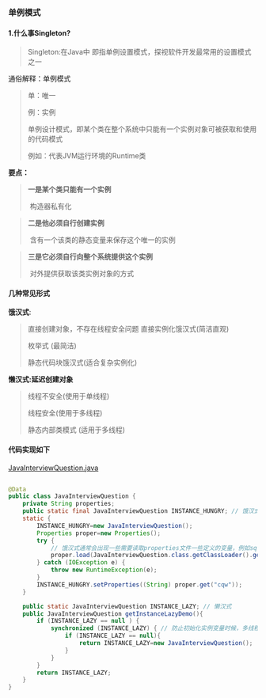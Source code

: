 ### 单例模式
#### 1.什么事Singleton?
> Singleton:在Java中 即指单例设置模式，探视软件开发最常用的设置模式之一

通俗解释：单例模式
> 单：唯一
> 
> 例：实例
> 
> 单例设计模式，即某个类在整个系统中只能有一个实例对象可被获取和使用的代码模式
> 
> 例如：代表JVM运行环境的Runtime类

**要点：**
> 
> **一是某个类只能有一个实例**
> 
> ​ 构造器私有化

> **二是他必须自行创建实例**
> 
> ​ 含有一个该类的静态变量来保存这个唯一的实例

> **三是它必须自行向整个系统提供这个实例**
> 
> ​ 对外提供获取该类实例对象的方式
>

#### 几种常见形式

**饿汉式**:
> 直接创建对象，不存在线程安全问题
> 直接实例化饿汉式(简洁直观)
> 
> 枚举式 (最简洁)
> 
> 静态代码块饿汉式(适合复杂实例化)

**懒汉式:延迟创建对象**
> 线程不安全(使用于单线程)
>
> 线程安全(使用于多线程)
>
> 静态内部类模式 (适用于多线程)

#### 代码实现如下
[JavaInterviewQuestion.java](..%2F..%2Fsrc%2Fmain%2Fjava%2Fcom%2Fexample%2Fjavainterview%2FJavaInterviewQuestion.java)

```java

@Data
public class JavaInterviewQuestion {
    private String properties;
    public static final JavaInterviewQuestion INSTANCE_HUNGRY; // 饿汉式
    static {
        INSTANCE_HUNGRY=new JavaInterviewQuestion();
        Properties proper=new Properties();
        try {
            // 饿汉式通常会出现一些需要读取properties文件一些定义的变量，例如sql的jdbc
            proper.load(JavaInterviewQuestion.class.getClassLoader().getResourceAsStream("application.properties"));
        } catch (IOException e) {
            throw new RuntimeException(e);
        }
        INSTANCE_HUNGRY.setProperties((String) proper.get("cqw"));
    }

    public static JavaInterviewQuestion INSTANCE_LAZY; // 懒汉式
    public JavaInterviewQuestion getInstanceLazyDemo(){
        if (INSTANCE_LAZY == null ) {
            synchronized (INSTANCE_LAZY) { // 防止初始化实例变量时候，多线程创建多个实例不一致的情况。
                if (INSTANCE_LAZY == null){
                    return INSTANCE_LAZY=new JavaInterviewQuestion();
                }
            }
        }
        return INSTANCE_LAZY;
    }
}
```

